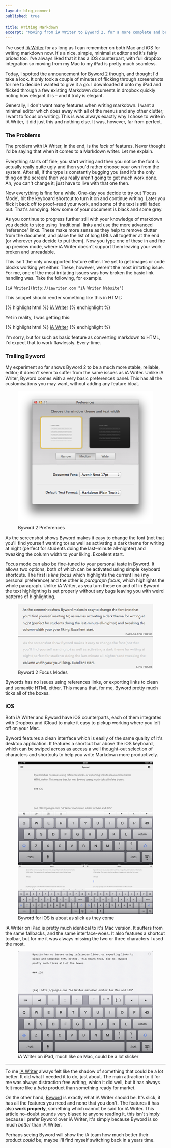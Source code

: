 ```yaml
---
layout: blog_comment
published: true

title: Writing Markdown
excerpt: "Moving from iA Writer to Byword 2, for a more complete and better experience writing Markdown in a distraction-free environment"
---
```


I've used [iA Writer][ia] for as long as I can remember on both Mac and iOS for writing markdown now.  It's a nice, simple, minimalist editor and it's fairly priced too. I've always liked that it has a iOS counterpart, with full dropbox integration so moving from my Mac to my iPad is pretty much seamless. 

Today, I spotted the announcement for [Byword 2][byword] though, and thought I'd take a look. It only took a couple of minutes of flicking through screenshots for me to decide I wanted to give it a go. I downloaded it onto my iPad and flicked through a few existing Markdown documents in dropbox quickly noting how elegant it is – and it truly is elegant. 

Generally, I don't want many features when writing markdown. I want a minimal editor which does away with all of the menus and any other clutter; I want to focus on writing. This is was always exactly why I chose to write in iA Writer, it did just this and nothing else. It was, however, far from perfect. 

### The Problems

The problem with iA Writer, in the end, is the *lack* of features. Never thought I'd be saying that when it comes to a Markdown writer. Let me explain. 

Everything starts off fine, you start writing and then you notice the font is actually really quite ugly and then you'd rather choose your own from the system. After all, if the type is constantly bugging you (and it's the only thing on the screen) then you really aren't going to get much work done. Ah, you can't change it; just have to live with that one then. 

Now everything is fine for a while. One-day you decide to try out 'Focus Mode', hit the keyboard shortcut to turn it on and continue writing. Later you flick it back off to proof–read your work, and some of the text is still faded out. That's annoying. Now some of your document is black and some grey. 

As you continue to progress further still with your knowledge of markdown you decide to stop using 'traditional' links and use the more advanced 'reference' links. These make more sense as they help to remove clutter from the document, and place the list of long URLs all together at the end (or wherever you decide to put them).  Now you type one of these in and fire up preview mode, where iA Writer doesn't support them leaving your work broken and unreadable. 

This isn't the only unsupported feature either. I've yet to get images or code blocks working yet either. These, however, weren't the most irritating issue. For me, one of the most irritating issues was how broken the basic link handling was. Take the following, for example. 

```
[iA Writer](http://iawriter.com "iA Writer Website")
```

This snippet should render something like this in HTML:

{% highlight html %}
<a href="http://iawriter.com" title="iA Writer Website">iA Writer</a>
{% endhighlight %}

Yet in reality, I was getting this:

{% highlight html %}
<a href="http://iawriter.com iA Writer Website">iA Writer</a>
{% endhighlight %}

I'm sorry, but for such as basic feature as converting markdown to HTML, I'd expect that to work flawlessly. Every-time. 

### Trailing Byword

My experiment so far shows Byword 2 to be a much more stable, reliable, editor; it doesn't seem to suffer from the same issues as iA Writer.  Unlike iA Writer, Byword comes with a very basic preferences panel. This has all the customisations you may want, without adding any feature bloat. 

<figure>
	<img src="/assets/images/blog/2013-06-08-writing-markdown/BywordPreferences.png" alt="Byword 2 Preferences" />
	<figcaption>
		Byword 2 Preferences
	</figcaption>
</figure>

As the screenshot shows Byword makes it easy to change the font (not that you'll find yourself wanting to) as well as activating a dark theme for writing at night (perfect for students doing the last–minute all–nighter) and tweaking the column width to your liking. Excellent start. 

Focus mode can also be fine-tuned to your personal taste in Byword. It allows two options, both of which can be activated using simple keyboard shortcuts. The first is *line focus* which highlights the current line (my personal preference) and the other is *paragraph focus*, which highlights the whole paragraph. Unlike iA Writer, as you turn these on and off in Byword the text highlighting is set properly without any bugs leaving you with weird patterns of highlighting. 

<figure>
	<img src="/assets/images/blog/2013-06-08-writing-markdown/BywordFocus.png" alt="Byword 2 Focus Modes" />
	<figcaption>
		Byword 2 Focus Modes
	</figcaption>
</figure>

Bywords has no issues using references links, or exporting links to clean and semantic HTML either. This means that, for me, Byword pretty much ticks all of the boxes. 

### iOS

Both iA Writer and Byword have iOS counterparts, each of them integrates with Dropbox and iCloud to make it easy to pickup working where you left off on your Mac. 

Byword features a clean interface which is easily of the same quality of it's desktop application. It features a shortcut bar above the iOS keyboard, which can be swiped across as access a well thought-out selection of characters and shortcuts to help you write Markdown more productively. 

<figure>
	<img src="/assets/images/blog/2013-06-08-writing-markdown/BywordIpad.png" alt="Byword for iOS is about as slick as they come" />
	<figcaption>
		Byword for iOS is about as slick as they come
	</figcaption>
</figure>

iA Writer on iPad is pretty much identical to it's Mac version. It suffers from the same fallbacks, and the same interface-woes. It also features a shortcut toolbar, but for me it was always missing the two or three characters I used the most. 

<figure>
	<img src="/assets/images/blog/2013-06-08-writing-markdown/IaWriterIpad.png" alt="iA Writer on iPad, much like on Mac, could be a lot slicker" />
	<figcaption>
		iA Writer on iPad, much like on Mac, could be a lot slicker
	</figcaption>
</figure>

---

To me [iA Writer][ia] always felt like the shadow of something that could be a lot better. It did what I needed it to do, just about. The main attraction to it for me was always distraction free writing, which it did well, but it has always felt more like a *beta* product than something ready for market. 

On the other hand, [Byword][byword] is exactly what iA Writer should be. It's slick, it has all the features you need and none that you don't. The features it has also **work properly**, something which cannot be said for iA Writer. This article no–doubt sounds very biased to anyone reading it, this isn't simply because I prefer Byword over iA Writer, it's simply because Byword is so much *better* than iA Writer. 

Perhaps seeing Byword will show the iA team how much better their product *could* be; maybe I'll find myself switching back in a years time. 

[ia]: http://www.iawriter.com/ "iA Writer markdown editor for Mac and iOS"
[byword]: http://bywordapp.com "Byword 2, Markdown editor for Mac and iOS"